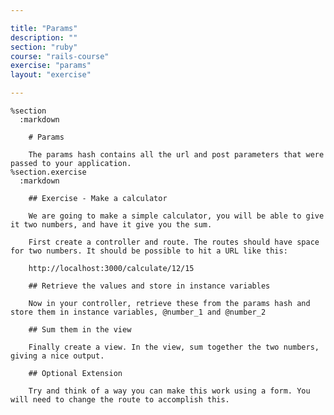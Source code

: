 ```yaml
---

title: "Params"
description: ""
section: "ruby"
course: "rails-course"
exercise: "params"
layout: "exercise"

---
```


    %section
      :markdown

        # Params

        The params hash contains all the url and post parameters that were passed to your application.
    %section.exercise
      :markdown

        ## Exercise - Make a calculator

        We are going to make a simple calculator, you will be able to give it two numbers, and have it give you the sum.

        First create a controller and route. The routes should have space for two numbers. It should be possible to hit a URL like this:

        http://localhost:3000/calculate/12/15

        ## Retrieve the values and store in instance variables

        Now in your controller, retrieve these from the params hash and store them in instance variables, @number_1 and @number_2

        ## Sum them in the view

        Finally create a view. In the view, sum together the two numbers, giving a nice output.

        ## Optional Extension

        Try and think of a way you can make this work using a form. You will need to change the route to accomplish this.
